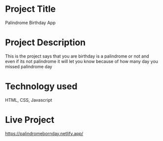 # Project Title

Palindrome Birthday App



# Project Description

This is the project says that you are birthday is a palindrome or not and even if its not palindrome it will let you know because of how many day you missed palindrome day



# Technology used

HTML, CSS, Javascript



# Live Project

https://palindromebornday.netlify.app/


